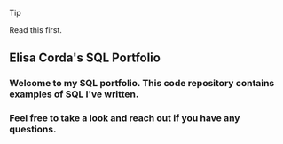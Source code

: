 > [!TIP]
> Read this first.

## Elisa Corda's SQL Portfolio
### Welcome to my SQL portfolio. This code repository contains examples of SQL I've written. 
### Feel free to take a look and reach out if you have any questions.
